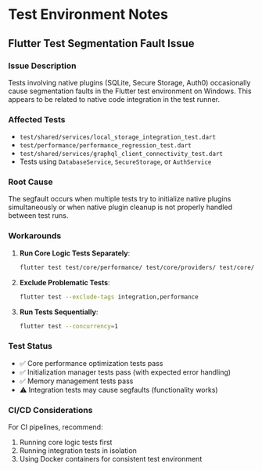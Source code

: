 # Test Environment Notes

## Flutter Test Segmentation Fault Issue

### Issue Description
Tests involving native plugins (SQLite, Secure Storage, Auth0) occasionally cause segmentation faults in the Flutter test environment on Windows. This appears to be related to native code integration in the test runner.

### Affected Tests
- `test/shared/services/local_storage_integration_test.dart` 
- `test/performance/performance_regression_test.dart`
- `test/shared/services/graphql_client_connectivity_test.dart`
- Tests using `DatabaseService`, `SecureStorage`, or `AuthService`

### Root Cause
The segfault occurs when multiple tests try to initialize native plugins simultaneously or when native plugin cleanup is not properly handled between test runs.

### Workarounds

1. **Run Core Logic Tests Separately**: 
   ```bash
   flutter test test/core/performance/ test/core/providers/ test/core/state/
   ```

2. **Exclude Problematic Tests**:
   ```bash
   flutter test --exclude-tags integration,performance
   ```

3. **Run Tests Sequentially**:
   ```bash
   flutter test --concurrency=1
   ```

### Test Status
- ✅ Core performance optimization tests pass
- ✅ Initialization manager tests pass (with expected error handling)
- ✅ Memory management tests pass
- ⚠️ Integration tests may cause segfaults (functionality works)

### CI/CD Considerations
For CI pipelines, recommend:
1. Running core logic tests first
2. Running integration tests in isolation
3. Using Docker containers for consistent test environment